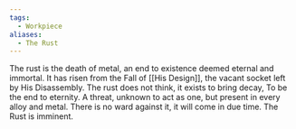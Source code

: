 ```yaml
---
tags:
  - Workpiece
aliases:
  - The Rust
---
```

The rust is the death of metal, an end to existence deemed eternal and immortal. 
It has risen from the Fall of [[His Design]], the vacant socket left by His Disassembly. 
The rust does not think, it exists to bring decay, 
To be the end to eternity. 
A threat, unknown to act as one, but present in every alloy and metal. 
There is no ward against it, it will come in due time. 
The Rust is imminent.
